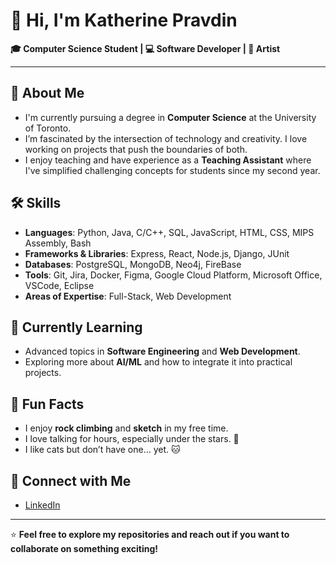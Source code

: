 # 👋 Hi, I'm Katherine Pravdin

**🎓 Computer Science Student | 💻 Software Developer | 🎨 Artist**

---

## 🚀 About Me

- I'm currently pursuing a degree in **Computer Science** at the University of Toronto.
- I’m fascinated by the intersection of technology and creativity. I love working on projects that push the boundaries of both.
- I enjoy teaching and have experience as a **Teaching Assistant** where I've simplified challenging concepts for students since my second year.

## 🛠️ Skills

- **Languages**: Python, Java, C/C++, SQL, JavaScript, HTML, CSS, MIPS Assembly, Bash
- **Frameworks & Libraries**: Express, React, Node.js, Django, JUnit
- **Databases**: PostgreSQL, MongoDB, Neo4j, FireBase
- **Tools**: Git, Jira, Docker, Figma, Google Cloud Platform, Microsoft Office, VSCode, Eclipse
- **Areas of Expertise**: Full-Stack, Web Development

## 🌱 Currently Learning

- Advanced topics in **Software Engineering** and **Web Development**.
- Exploring more about **AI/ML** and how to integrate it into practical projects.

## 🎨 Fun Facts

- I enjoy **rock climbing** and **sketch** in my free time.
- I love talking for hours, especially under the stars. 🌌
- I like cats but don’t have one… yet. 🐱

## 🔗 Connect with Me

- [LinkedIn](https://www.linkedin.com/in/katherinepravdin)

---

⭐️ **Feel free to explore my repositories and reach out if you want to collaborate on something exciting!**
